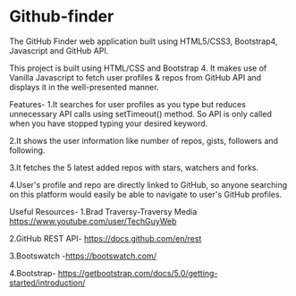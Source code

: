 # Github-finder
The GitHub Finder web application built using HTML5/CSS3, Bootstrap4, Javascript and GitHub API.

This project is built using HTML/CSS and Bootstrap 4. It makes use of Vanilla Javascript to fetch user profiles & repos from GitHub API and displays it in the well-presented manner.

Features-
1.It searches for user profiles as you type but reduces unnecessary API calls using setTimeout() method. So API is only called when you have stopped typing your desired keyword.

2.It shows the user information like number of repos, gists, followers and following.

3.It fetches the 5 latest added repos with stars, watchers and forks.

4.User's profile and repo are directly linked to GitHub, so anyone searching on this platform would easily be able to navigate to user's GitHub profiles.

Useful Resources-
1.Brad Traversy-Traversy Media https://www.youtube.com/user/TechGuyWeb

2.GitHub REST API- https://docs.github.com/en/rest

3.Bootswatch -https://bootswatch.com/

4.Bootstrap- https://getbootstrap.com/docs/5.0/getting-started/introduction/
